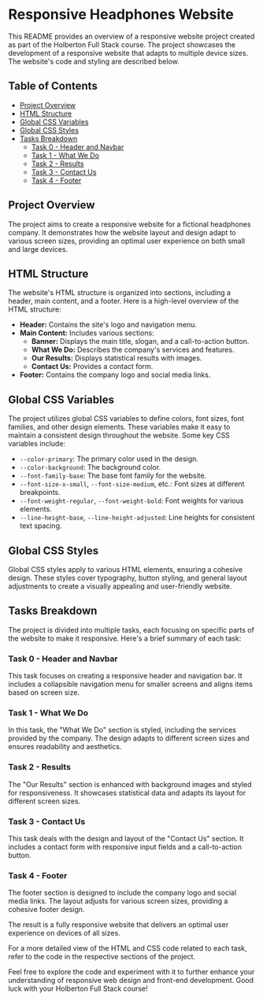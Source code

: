 # Responsive Headphones Website

This README provides an overview of a responsive website project created as part of the Holberton Full Stack course. The project showcases the development of a responsive website that adapts to multiple device sizes. The website's code and styling are described below.

## Table of Contents
- [Project Overview](#project-overview)
- [HTML Structure](#html-structure)
- [Global CSS Variables](#global-css-variables)
- [Global CSS Styles](#global-css-styles)
- [Tasks Breakdown](#tasks-breakdown)
  - [Task 0 - Header and Navbar](#task-0-header-and-navbar)
  - [Task 1 - What We Do](#task-1-what-we-do)
  - [Task 2 - Results](#task-2-results)
  - [Task 3 - Contact Us](#task-3-contact-us)
  - [Task 4 - Footer](#task-4-footer)

## Project Overview
The project aims to create a responsive website for a fictional headphones company. It demonstrates how the website layout and design adapt to various screen sizes, providing an optimal user experience on both small and large devices.

## HTML Structure
The website's HTML structure is organized into sections, including a header, main content, and a footer. Here is a high-level overview of the HTML structure:

- **Header:** Contains the site's logo and navigation menu.
- **Main Content:** Includes various sections:
  - **Banner:** Displays the main title, slogan, and a call-to-action button.
  - **What We Do:** Describes the company's services and features.
  - **Our Results:** Displays statistical results with images.
  - **Contact Us:** Provides a contact form.
- **Footer:** Contains the company logo and social media links.

## Global CSS Variables
The project utilizes global CSS variables to define colors, font sizes, font families, and other design elements. These variables make it easy to maintain a consistent design throughout the website. Some key CSS variables include:

- `--color-primary`: The primary color used in the design.
- `--color-background`: The background color.
- `--font-family-base`: The base font family for the website.
- `--font-size-x-small`, `--font-size-medium`, etc.: Font sizes at different breakpoints.
- `--font-weight-regular`, `--font-weight-bold`: Font weights for various elements.
- `--line-height-base`, `--line-height-adjusted`: Line heights for consistent text spacing.

## Global CSS Styles
Global CSS styles apply to various HTML elements, ensuring a cohesive design. These styles cover typography, button styling, and general layout adjustments to create a visually appealing and user-friendly website.

## Tasks Breakdown
The project is divided into multiple tasks, each focusing on specific parts of the website to make it responsive. Here's a brief summary of each task:

### Task 0 - Header and Navbar
This task focuses on creating a responsive header and navigation bar. It includes a collapsible navigation menu for smaller screens and aligns items based on screen size.

### Task 1 - What We Do
In this task, the "What We Do" section is styled, including the services provided by the company. The design adapts to different screen sizes and ensures readability and aesthetics.

### Task 2 - Results
The "Our Results" section is enhanced with background images and styled for responsiveness. It showcases statistical data and adapts its layout for different screen sizes.

### Task 3 - Contact Us
This task deals with the design and layout of the "Contact Us" section. It includes a contact form with responsive input fields and a call-to-action button.

### Task 4 - Footer
The footer section is designed to include the company logo and social media links. The layout adjusts for various screen sizes, providing a cohesive footer design.

The result is a fully responsive website that delivers an optimal user experience on devices of all sizes.

For a more detailed view of the HTML and CSS code related to each task, refer to the code in the respective sections of the project.

Feel free to explore the code and experiment with it to further enhance your understanding of responsive web design and front-end development. Good luck with your Holberton Full Stack course!